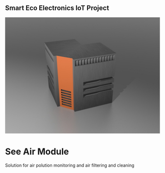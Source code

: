 ## Smart Eco Electronics IoT Project

![See Air Hardware](See_Air_Hardware.jpeg)

# See Air Module
Solution for air polution monitoring and air filtering and cleaning  
